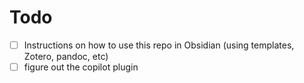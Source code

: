 # Todo

- [ ] Instructions on how to use this repo in Obsidian (using templates, Zotero, pandoc, etc)
- [ ] figure out the copilot plugin
